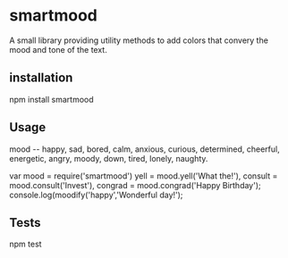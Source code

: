 smartmood
=======

A small library providing utility methods to add colors that convery the mood and tone of the text.


## installation

npm install smartmood 


## Usage


mood -- happy, sad, bored, calm, anxious, curious, determined, cheerful, energetic, 
        angry, moody, down, tired, lonely, naughty.  


var  mood  = require('smartmood')
     yell = mood.yell('What the!'),
     consult = mood.consult('Invest'),
     congrad = mood.congrad('Happy Birthday');
     console.log(moodify('happy','Wonderful day!'); 





## Tests

  npm test 
